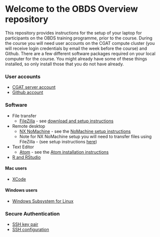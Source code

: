 # Welcome to the OBDS Overview repository

This repository provides instructions for the setup of your laptop for participants on the OBDS training programme, prior to the course.
During the course you will need user accounts on the CGAT compute cluster (you will receive login credentials by email the week before the course) and Github.
There are a few different software packages required on your local computer for the course.
You might already have some of these things installed, so only install those that you do not have already.

### User accounts

- [CGAT server account](cgat_login.md)
- [Github account](create_github_account.md)

### Software

- File transfer
    + [FileZilla](https://filezilla-project.org/) - see [download and setup instructions](https://github.com/OBDS-Training/OBDS_Overview/blob/master/Filezilla_instructions.pdf)
- Remote desktop
    + [NX NoMachine](https://www.nomachine.com/) - see the [NoMachine setup instructions](nomachine_setup.pdf)
    + Note for NX NoMachine setup you will need to transfer files using FileZilla - (see setup instructions [here](https://github.com/OBDS-Training/OBDS_Overview/blob/master/Filezilla_instructions.pdf))
- Text Editor
    + [Atom](https://atom.io/) - see the [Atom installation instructions](atom_installation_instructions.md)
- [R and RStudio](r_setup.md)

#### Mac users

- [XCode](xcode_setup.md)

#### Windows users

- [Windows Subsystem for Linux](wsl_setup.md)

### Secure Authentication

- [SSH key pair](create_ssh_keypair.md)
- [SSH configuration](ssh_config.md)
